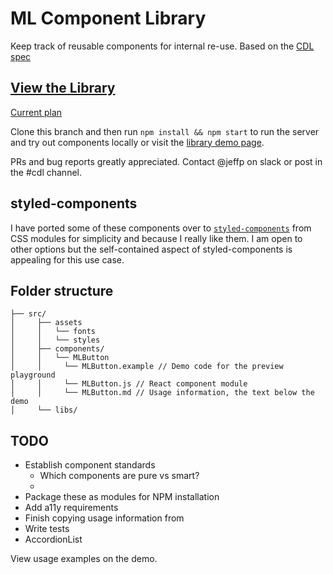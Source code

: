 # ML Component Library

Keep track of reusable components for internal re-use. Based on the [CDL spec](https://macmillanlearning.atlassian.net/wiki/display/CDL/)

## [View the Library](https://mlazul.github.io/ml-component-library/)

[Current plan](https://docs.google.com/a/holtzbrinck.com/document/d/1K2D3jMThpBflFlZ53kzR-cUaDHYDnXWu_97p_Uagygw/edit?usp=sharing)

Clone this branch and then run `npm install && npm start` to run the server and try out components locally or visit the [library demo page](https://mlazul.github.io/ml-component-library/).

PRs and bug reports greatly appreciated. Contact @jeffp on slack or post in the #cdl channel.

## styled-components

I have ported some of these components over to [`styled-components`](https://mxstbr.blog/2016/11/styled-components-magic-explained/) from CSS modules for simplicity and because I really like them. I am open to other options but the self-contained aspect of styled-components is appealing for this use case.

## Folder structure
```
├── src/
│     ├── assets
│     │   └── fonts
│     │   └── styles
│     ├── components/
│     │   └── MLButton
│     │     └── MLButton.example // Demo code for the preview playground
│     │     └── MLButton.js // React component module
│     │     └── MLButton.md // Usage information, the text below the demo
│     └── libs/
```

## TODO
* Establish component standards
  * Which components are pure vs smart?
  * 
* Package these as modules for NPM installation
* Add a11y requirements
* Finish copying usage information from
* Write tests
* AccordionList


View usage examples on the demo.
